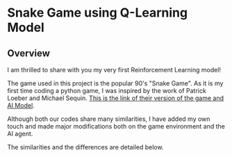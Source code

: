 # Snake Game using Q-Learning Model
## Overview

I am thrilled to share with you my very first Reinforcement Learning model! 

The game used in this project is the popular 90's "Snake Game". As it is my first time coding a python game, I was inspired by the work of Patrick Loeber and Michael Sequin. [This is the link of their version of the game and AI Model](https://github.com/python-engineer/snake-ai-pytorch). 

Although both our codes share many similarities, I have added my own touch and made major modifications both on the game environment and the AI agent.

The similarities and the differences are detailed below.

